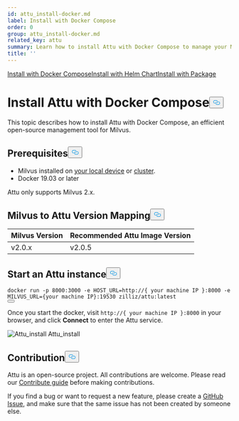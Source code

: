 ```yaml
---
id: attu_install-docker.md
label: Install with Docker Compose
order: 0
group: attu_install-docker.md
related_key: attu
summary: Learn how to install Attu with Docker Compose to manage your Milvus service.
title: ''
---
```

<div class="tab-wrapper"><a href="/docs/attu_install-docker.md" class='active '>Install with Docker Compose</a><a href="/docs/attu_install-helm.md" class=''>Install with Helm Chart</a><a href="/docs/attu_install-package.md" class=''>Install with Package</a></div>
<h1 id="Install-Attu-with-Docker-Compose" class="common-anchor-header">Install Attu with Docker Compose<button data-href="#Install-Attu-with-Docker-Compose" class="anchor-icon" translate="no">
      <svg translate="no"
        aria-hidden="true"
        focusable="false"
        height="20"
        version="1.1"
        viewBox="0 0 16 16"
        width="16"
      >
        <path
          fill="#0092E4"
          fill-rule="evenodd"
          d="M4 9h1v1H4c-1.5 0-3-1.69-3-3.5S2.55 3 4 3h4c1.45 0 3 1.69 3 3.5 0 1.41-.91 2.72-2 3.25V8.59c.58-.45 1-1.27 1-2.09C10 5.22 8.98 4 8 4H4c-.98 0-2 1.22-2 2.5S3 9 4 9zm9-3h-1v1h1c1 0 2 1.22 2 2.5S13.98 12 13 12H9c-.98 0-2-1.22-2-2.5 0-.83.42-1.64 1-2.09V6.25c-1.09.53-2 1.84-2 3.25C6 11.31 7.55 13 9 13h4c1.45 0 3-1.69 3-3.5S14.5 6 13 6z"
        ></path>
      </svg>
    </button></h1><p>This topic describes how to install Attu with Docker Compose, an efficient open-source management tool for Milvus.</p>
<h2 id="Prerequisites" class="common-anchor-header">Prerequisites<button data-href="#Prerequisites" class="anchor-icon" translate="no">
      <svg translate="no"
        aria-hidden="true"
        focusable="false"
        height="20"
        version="1.1"
        viewBox="0 0 16 16"
        width="16"
      >
        <path
          fill="#0092E4"
          fill-rule="evenodd"
          d="M4 9h1v1H4c-1.5 0-3-1.69-3-3.5S2.55 3 4 3h4c1.45 0 3 1.69 3 3.5 0 1.41-.91 2.72-2 3.25V8.59c.58-.45 1-1.27 1-2.09C10 5.22 8.98 4 8 4H4c-.98 0-2 1.22-2 2.5S3 9 4 9zm9-3h-1v1h1c1 0 2 1.22 2 2.5S13.98 12 13 12H9c-.98 0-2-1.22-2-2.5 0-.83.42-1.64 1-2.09V6.25c-1.09.53-2 1.84-2 3.25C6 11.31 7.55 13 9 13h4c1.45 0 3-1.69 3-3.5S14.5 6 13 6z"
        ></path>
      </svg>
    </button></h2><ul>
<li>Milvus installed on <a href="/docs/install_standalone-docker.md">your local device</a> or <a href="/docs/install_cluster-docker.md">cluster</a>.</li>
<li>Docker 19.03 or later</li>
</ul>
<div class="alert note">
Attu only supports Milvus 2.x.
</div>
<h2 id="Milvus-to-Attu-Version-Mapping" class="common-anchor-header">Milvus to Attu Version Mapping<button data-href="#Milvus-to-Attu-Version-Mapping" class="anchor-icon" translate="no">
      <svg translate="no"
        aria-hidden="true"
        focusable="false"
        height="20"
        version="1.1"
        viewBox="0 0 16 16"
        width="16"
      >
        <path
          fill="#0092E4"
          fill-rule="evenodd"
          d="M4 9h1v1H4c-1.5 0-3-1.69-3-3.5S2.55 3 4 3h4c1.45 0 3 1.69 3 3.5 0 1.41-.91 2.72-2 3.25V8.59c.58-.45 1-1.27 1-2.09C10 5.22 8.98 4 8 4H4c-.98 0-2 1.22-2 2.5S3 9 4 9zm9-3h-1v1h1c1 0 2 1.22 2 2.5S13.98 12 13 12H9c-.98 0-2-1.22-2-2.5 0-.83.42-1.64 1-2.09V6.25c-1.09.53-2 1.84-2 3.25C6 11.31 7.55 13 9 13h4c1.45 0 3-1.69 3-3.5S14.5 6 13 6z"
        ></path>
      </svg>
    </button></h2><table>
<thead>
<tr><th>Milvus Version</th><th>Recommended Attu Image Version</th></tr>
</thead>
<tbody>
<tr><td>v2.0.x</td><td>v2.0.5</td></tr>
</tbody>
</table>
<h2 id="Start-an-Attu-instance" class="common-anchor-header">Start an Attu instance<button data-href="#Start-an-Attu-instance" class="anchor-icon" translate="no">
      <svg translate="no"
        aria-hidden="true"
        focusable="false"
        height="20"
        version="1.1"
        viewBox="0 0 16 16"
        width="16"
      >
        <path
          fill="#0092E4"
          fill-rule="evenodd"
          d="M4 9h1v1H4c-1.5 0-3-1.69-3-3.5S2.55 3 4 3h4c1.45 0 3 1.69 3 3.5 0 1.41-.91 2.72-2 3.25V8.59c.58-.45 1-1.27 1-2.09C10 5.22 8.98 4 8 4H4c-.98 0-2 1.22-2 2.5S3 9 4 9zm9-3h-1v1h1c1 0 2 1.22 2 2.5S13.98 12 13 12H9c-.98 0-2-1.22-2-2.5 0-.83.42-1.64 1-2.09V6.25c-1.09.53-2 1.84-2 3.25C6 11.31 7.55 13 9 13h4c1.45 0 3-1.69 3-3.5S14.5 6 13 6z"
        ></path>
      </svg>
    </button></h2><pre><code translate="no" class="language-Apache">docker run -p <span class="hljs-number">8000</span>:<span class="hljs-number">3000</span> -e <span class="hljs-variable constant_">HOST_URL</span>=<span class="hljs-attr">http</span>:<span class="hljs-comment">//{ your machine IP }:8000 -e MILVUS_URL={your machine IP}:19530 zilliz/attu:latest</span>
<button class="copy-code-btn"></button></code></pre>
<p>Once you start the docker, visit <code translate="no">http://{ your machine IP }:8000</code> in your browser, and click <strong>Connect</strong> to enter the Attu service.</p>
<p>
  <span class="img-wrapper">
    <img translate="no" src="/docs/v2.0.x/assets/attu/insight_install.png" alt="Attu_install" class="doc-image" id="attu_install" />
    <span>Attu_install</span>
  </span>
</p>
<h2 id="Contribution" class="common-anchor-header">Contribution<button data-href="#Contribution" class="anchor-icon" translate="no">
      <svg translate="no"
        aria-hidden="true"
        focusable="false"
        height="20"
        version="1.1"
        viewBox="0 0 16 16"
        width="16"
      >
        <path
          fill="#0092E4"
          fill-rule="evenodd"
          d="M4 9h1v1H4c-1.5 0-3-1.69-3-3.5S2.55 3 4 3h4c1.45 0 3 1.69 3 3.5 0 1.41-.91 2.72-2 3.25V8.59c.58-.45 1-1.27 1-2.09C10 5.22 8.98 4 8 4H4c-.98 0-2 1.22-2 2.5S3 9 4 9zm9-3h-1v1h1c1 0 2 1.22 2 2.5S13.98 12 13 12H9c-.98 0-2-1.22-2-2.5 0-.83.42-1.64 1-2.09V6.25c-1.09.53-2 1.84-2 3.25C6 11.31 7.55 13 9 13h4c1.45 0 3-1.69 3-3.5S14.5 6 13 6z"
        ></path>
      </svg>
    </button></h2><p>Attu is an open-source project. All contributions are welcome. Please read our <a href="https://github.com/zilliztech/attu">Contribute guide</a> before making contributions.</p>
<p>If you find a bug or want to request a new feature, please create a <a href="https://github.com/zilliztech/attu">GitHub Issue</a>, and make sure that the same issue has not been created by someone else.</p>
